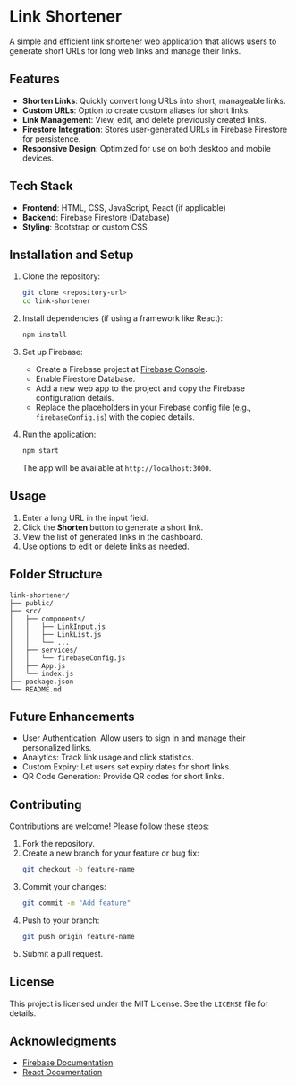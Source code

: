 # Link Shortener

A simple and efficient link shortener web application that allows users to generate short URLs for long web links and manage their links.

## Features

- **Shorten Links**: Quickly convert long URLs into short, manageable links.
- **Custom URLs**: Option to create custom aliases for short links.
- **Link Management**: View, edit, and delete previously created links.
- **Firestore Integration**: Stores user-generated URLs in Firebase Firestore for persistence.
- **Responsive Design**: Optimized for use on both desktop and mobile devices.

## Tech Stack

- **Frontend**: HTML, CSS, JavaScript, React (if applicable)
- **Backend**: Firebase Firestore (Database)
- **Styling**: Bootstrap or custom CSS

## Installation and Setup

1. Clone the repository:
   ```bash
   git clone <repository-url>
   cd link-shortener
   ```

2. Install dependencies (if using a framework like React):
   ```bash
   npm install
   ```

3. Set up Firebase:
   - Create a Firebase project at [Firebase Console](https://console.firebase.google.com/).
   - Enable Firestore Database.
   - Add a new web app to the project and copy the Firebase configuration details.
   - Replace the placeholders in your Firebase config file (e.g., `firebaseConfig.js`) with the copied details.

4. Run the application:
   ```bash
   npm start
   ```
   The app will be available at `http://localhost:3000`.

## Usage

1. Enter a long URL in the input field.
2. Click the **Shorten** button to generate a short link.
3. View the list of generated links in the dashboard.
4. Use options to edit or delete links as needed.

## Folder Structure

```
link-shortener/
├── public/
├── src/
│   ├── components/
│   │   ├── LinkInput.js
│   │   ├── LinkList.js
│   │   └── ...
│   ├── services/
│   │   └── firebaseConfig.js
│   ├── App.js
│   └── index.js
├── package.json
└── README.md
```

## Future Enhancements

- User Authentication: Allow users to sign in and manage their personalized links.
- Analytics: Track link usage and click statistics.
- Custom Expiry: Let users set expiry dates for short links.
- QR Code Generation: Provide QR codes for short links.

## Contributing

Contributions are welcome! Please follow these steps:

1. Fork the repository.
2. Create a new branch for your feature or bug fix:
   ```bash
   git checkout -b feature-name
   ```
3. Commit your changes:
   ```bash
   git commit -m "Add feature"
   ```
4. Push to your branch:
   ```bash
   git push origin feature-name
   ```
5. Submit a pull request.

## License

This project is licensed under the MIT License. See the `LICENSE` file for details.

## Acknowledgments

- [Firebase Documentation](https://firebase.google.com/docs)
- [React Documentation](https://reactjs.org/docs/getting-started.html)

